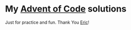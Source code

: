 # My [Advent of Code](http://adventofcode.com/2017) solutions
Just for practice and fun. Thank You [Eric](http://was.tl/)!